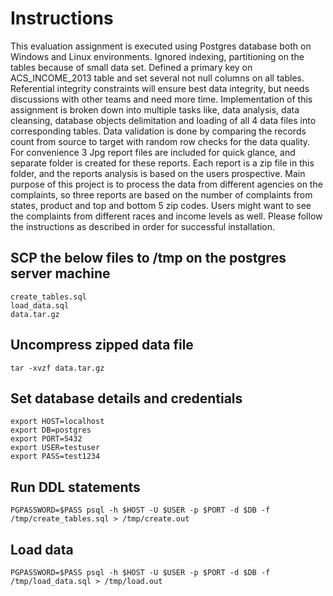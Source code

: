 # Instructions
This evaluation assignment is executed using Postgres database both on Windows and Linux environments.  Ignored indexing, partitioning on the tables because of small data set.  Defined a primary key on ACS_INCOME_2013 table and set several not null columns on all tables.  Referential integrity constraints will ensure best data integrity, but needs discussions with other teams and need more time.
Implementation of this assignment is broken down into multiple tasks like, data analysis, data cleansing, database objects delimitation and loading of all 4 data files into corresponding tables. Data validation is done by comparing the records count from source to target with random row checks for the data quality.
For convenience 3 Jpg report files are included for quick glance, and separate folder is created for these reports.  Each report is a zip file in this folder, and the reports analysis is based on the users prospective.  Main purpose of this project is to process the data from different agencies on the complaints, so three reports are based on the number of complaints from states, product and top and bottom 5 zip codes.  Users might want to see the complaints from different races and income levels as well.  Please follow the instructions as described in order for successful installation.
## SCP the below files to /tmp on the postgres server machine
```
create_tables.sql
load_data.sql
data.tar.gz
```

## Uncompress zipped data file
```
tar -xvzf data.tar.gz
```

## Set database details and credentials
```
export HOST=localhost
export DB=postgres
export PORT=5432
export USER=testuser
export PASS=test1234
```

## Run DDL statements
```
PGPASSWORD=$PASS psql -h $HOST -U $USER -p $PORT -d $DB -f /tmp/create_tables.sql > /tmp/create.out
```

## Load data
```
PGPASSWORD=$PASS psql -h $HOST -U $USER -p $PORT -d $DB -f /tmp/load_data.sql > /tmp/load.out
```
